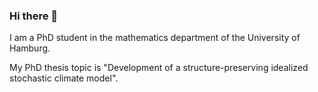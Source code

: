 ### Hi there 👋

I am a PhD student in the mathematics department of the University of Hamburg.

My PhD thesis topic is "Development of a structure-preserving idealized stochastic climate model".
